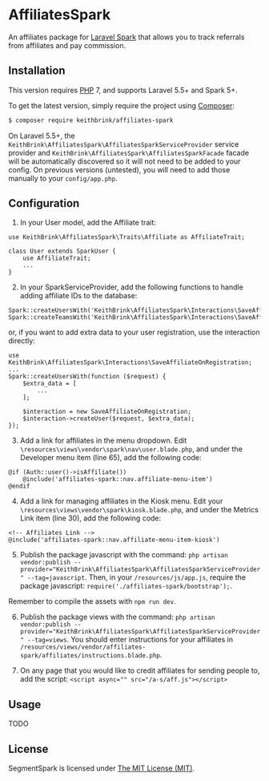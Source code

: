 # AffiliatesSpark

An affiliates package for [Laravel Spark](https://spark.laravel.com/) that allows you to track referrals from affiliates and pay commission.

## Installation

This version requires [PHP](https://php.net) 7, and supports Laravel 5.5+ and Spark 5+.

To get the latest version, simply require the project using [Composer](https://getcomposer.org):

```bash
$ composer require keithbrink/affiliates-spark
```

On Laravel 5.5+, the `KeithBrink\AffiliatesSpark\AffiliatesSparkServiceProvider` service provider and `KeithBrink\AffiliatesSpark\AffiliatesSparkFacade` facade will be automatically discovered so it will not need to be added to your config. On previous versions (untested), you will need to add those manually to your `config/app.php`.

## Configuration

1. In your User model, add the Affiliate trait:

```
use KeithBrink\AffiliatesSpark\Traits\Affiliate as AffiliateTrait;

class User extends SparkUser {
    use AffiliateTrait;
    ...
}
```

2. In your SparkServiceProvider, add the following functions to handle adding affiliate IDs to the database:

```
Spark::createUsersWith('KeithBrink\AffiliatesSpark\Interactions\SaveAffiliateOnRegistration@createUser');
Spark::createTeamsWith('KeithBrink\AffiliatesSpark\Interactions\SaveAffiliateOnRegistration@createTeam');
```

or, if you want to add extra data to your user registration, use the interaction directly:

```
use KeithBrink\AffiliatesSpark\Interactions\SaveAffiliateOnRegistration;
...
Spark::createUsersWith(function ($request) {
    $extra_data = [
        ...
    ];

    $interaction = new SaveAffiliateOnRegistration;
    $interaction->createUser($request, $extra_data);
});
```

3. Add a link for affiliates in the menu dropdown. Edit `\resources\views\vendor\spark\nav\user.blade.php`, and under the Developer menu item (line 65), add the following code:

```
@if (Auth::user()->isAffiliate())
    @include('affiliates-spark::nav.affiliate-menu-item')
@endif
```

4. Add a link for managing affiliates in the Kiosk menu. Edit your `\resources\views\vendor\spark\kiosk.blade.php`, and under the Metrics Link item (line 30), add the following code:

```
<!-- Affiliates Link -->
@include('affiliates-spark::nav.affiliate-menu-item-kiosk')
```

5. Publish the package javascript with the command: `php artisan vendor:publish --provider="KeithBrink\AffiliatesSpark\AffiliatesSparkServiceProvider" --tag=javascript`. Then, in your `/resources/js/app.js`, require the package javascript: `require('./affiliates-spark/bootstrap');`.

Remember to compile the assets with `npm run dev`.

6. Publish the package views with the command: `php artisan vendor:publish --provider="KeithBrink\AffiliatesSpark\AffiliatesSparkServiceProvider" --tag=views`. You should enter instructions for your affiliates in `/resources/views/vendor/affiliates-spark/affiliates/instructions.blade.php`.

7. On any page that you would like to credit affiliates for sending people to, add the script: `<script async="" src="/a-s/aff.js"></script>`

## Usage

TODO

## License

SegmentSpark is licensed under [The MIT License (MIT)](LICENSE).
